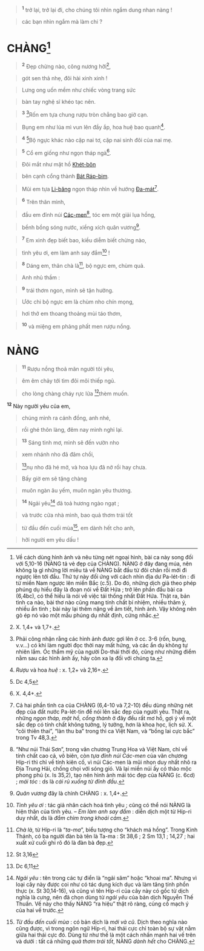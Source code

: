 > <sup><b>1</b></sup> trở lại, trở lại đi, cho chúng tôi nhìn ngắm dung nhan nàng !
>


> các bạn nhìn ngắm mà làm chi ?
>


# CHÀNG[^3]

> <sup><b>2</b></sup> Đẹp chừng nào, công nương hỡi[^4],
>


> gót sen thả nhẹ, đôi hài xinh xinh !
>


> Lưng ong uốn mềm như chiếc vòng trang sức
>


> bàn tay nghệ sĩ khéo tạc nên.
>


> <sup><b>3</b></sup> [^5]Rốn em tựa chung rượu tròn chẳng bao giờ cạn.
>


> Bụng em như lúa mì vun lên đầy ắp, hoa huệ bao quanh[^6].
>


> <sup><b>4</b></sup> [^1*]Bộ ngực khác nào cặp nai tơ, cặp nai sinh đôi của nai mẹ.
>


> <sup><b>5</b></sup> Cổ em giống như ngọn tháp ngà[^7].
>


> Đôi mắt như mặt hồ [Khét-bôn]()
>


> bên cạnh cổng thành [Bát Ráp-bim]().
>


> Mũi em tựa [Li-băng]() ngọn tháp nhìn về hướng [Đa-mát]()[^8].
>


> <sup><b>6</b></sup> Trên thân mình,
>


> đầu em đỉnh núi [Các-men]()[^9], tóc em một giải lụa hồng,
>


> bềnh bồng sóng nước, xiềng xích quân vương[^10].
>


> <sup><b>7</b></sup> Em xinh đẹp biết bao, kiều diễm biết chừng nào,
>


> tình yêu ơi, em làm anh say đắm[^11] !
>


> <sup><b>8</b></sup> Dáng em, thân chà là[^12], bộ ngực em, chùm quả.
>


> Anh nhủ thầm :
>


> <sup><b>9</b></sup> trái thơm ngon, mình sẽ tận hưởng.
>


> Ước chi bộ ngực em là chùm nho chín mọng,
>


> hơi thở em thoang thoảng mùi táo thơm,
>


> <sup><b>10</b></sup> và miệng em phảng phất men rượu nồng.
>


# NÀNG

> <sup><b>11</b></sup> Rượu nồng thoả mãn người tôi yêu,
>


> êm êm chảy tới tìm đôi môi thiếp ngủ.
>


> cho lòng chàng cháy rực lửa [^2*]thèm muốn.
>

<sup><b>12</b></sup> Này người yêu của em,


> chúng mình ra cánh đồng, anh nhé,
>


> rồi ghé thôn làng, đêm nay mình nghỉ lại.
>


> <sup><b>13</b></sup> Sáng tinh mơ, mình sẽ đến vườn nho
>


> xem nhánh nho đã đâm chồi,
>


> [^3*]nụ nho đã hé mở, và hoa lựu đã nở rồi hay chưa.
>


> Bấy giờ em sẽ tặng chàng
>


> muôn ngàn âu yếm, muôn ngàn yêu thương.
>


> <sup><b>14</b></sup> Ngải yêu[^16] đã toả hương ngào ngạt ;
>


> và trước cửa nhà mình, bao quả thơm trái tốt
>


> từ đầu đến cuối mùa[^17], em dành hết cho anh,
>


> hỡi người em yêu dấu !
>

[^3]: Về cách dùng hình ảnh và nêu từng nét ngoại hình, bài ca này song đối với 5,10-16 (NÀNG tả vẻ đẹp của CHÀNG). NÀNG ở đây đang múa, nên không lạ gì những lời miêu tả về NÀNG bắt đầu từ đôi chân rồi mới đi ngược lên tới đầu. Thứ tự này đối ứng với cách nhìn địa dư Pa-lét-tin : đi từ miền Nam ngược lên miền Bắc (c.5). Do đó, những dịch giả theo phép phúng dụ hiểu đây là đoạn nói về Đất Hứa ; trở lên phần đầu bài ca (6,4bc), có thể hiểu là nói về việc tái thống nhất Đất Hứa. Thật ra, bản tình ca nào, bài thơ nào cũng mang tính chất bí nhiệm, nhiều thâm ý, nhiều ẩn tình ; bài này lại thêm nặng về âm tiết, hình ảnh. Vậy không nên gò ép nó vào một mẫu phúng dụ nhất định, cứng nhắc.
[^4]: X. 1,4+ và 1,7+.
[^5]: Phải công nhận rằng các hình ảnh được gợi lên ở cc. 3-6 (rốn, bụng, v.v...) có khi làm người đọc thời nay mất hứng, và các ẩn dụ không tự nhiên lắm. Óc thẩm mỹ của người Do-thái thời đó, cũng như những điểm nằm sau các hình ảnh ấy, hãy còn xa lạ đối với chúng ta.
[^6]: *Rượu* và hoa *huệ* : x. 1,2+ và 2,16+.
[^7]: X. 4,4+.
[^8]: Cả hai phần tình ca của CHÀNG (6,4-10 và 7,2-10) đều dùng những nét đẹp của đất nước Pa-lét-tin để nói lên sắc đẹp của người yêu. Thật ra, những *ngọn tháp, mặt hồ, cổng thành* ở đây đều rất mơ hồ, gợi ý về một sắc đẹp có tính chất không tưởng, lý tưởng, hơn là khoa học, lịch sử. X. “cõi thiên thai”, “làn thu ba” trong thi ca Việt Nam, và “bồng lai cực bắc” trong Tv 48,3.
[^9]: “Như núi Thái Sơn”, trong văn chương Trung Hoa và Việt Nam, chỉ về tính chất cao cả, vô biên, còn *tựa đỉnh núi Các-men* của văn chương Híp-ri thì chỉ về tính kiên cố, vì núi Các-men là mũi nhọn duy nhất nhô ra Địa Trung Hải, chống chọi với sóng gió. Vả lại miền núi ấy có thảo mộc phong phú (x. Is 35,2), tạo nên hình ảnh mái tóc đẹp của NÀNG (c. 6cd) ; *mái tóc* : ds là *cái rủ xuống từ đỉnh đầu*.
[^10]: *Quân vương* đây là chính CHÀNG : x. 1,4+.
[^11]: *Tình yêu ơi* : tác giả nhân cách hoá tình yêu ; cũng có thể nói NÀNG là hiện thân của tình yêu. – *Em làm anh say đắm* : diễn dịch một từ Híp-ri duy nhất, ds là *đắm chìm trong khoái cảm*.
[^12]: *Chà là*, từ Híp-ri là “*ta-ma*”, biểu tượng cho “khách má hồng”. Trong Kinh Thánh, có ba người đàn bà tên là Ta-ma : St 38,6 ; 2 Sm 13,1 ; 14,27 ; hai xuất xứ cuối ghi rõ đó là đàn bà đẹp.
[^16]: *Ngải yêu* : tên trong các tự điển là “ngải sâm” hoặc “khoai ma”. Nhưng vì loại cây này được coi như có tác dụng kích dục và làm tăng tính phồn thực (x. St 30,14-16), và cũng vì tên Híp-ri của cây này có gốc từ dịch nghĩa là *cưng*, nên đã chọn dùng từ *ngải yêu* của bản dịch Nguyễn Thế Thuấn. Vế này cho thấy NÀNG “ra hiệu” thật rõ ràng, củng cố mạch ý của hai vế trước.
[^17]: *Từ đầu đến cuối mùa* : có bản dịch là *mới và cũ*. Dịch theo nghĩa nào cũng được, vì trong ngôn ngữ Híp-ri, hai thái cực chỉ toàn bộ sự vật nằm giữa hai thái cực đó. Dùng từ như thế là một cách nhấn mạnh hai vế trên và dưới : tất cả những *quả thơm trái tốt*, NÀNG *dành hết* cho CHÀNG.
[^1*]: Dc 4,5
[^2*]: St 3,16
[^3*]: Dc 6,11